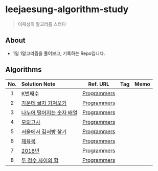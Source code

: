 # leejaesung-algorithm-study

> 이재성의 알고리즘 스터디

## About

* 1일 1알고리즘을 풀어보고, 기록하는 Repo입니다.


## Algorithms

| No. | Solution Note | Ref. URL | Tag | Memo |
|:---:|:---|:---:|:---|:---|
|1|[K번째수](https://github.com/blackturtle2/Leejaesung-algorithm-study/tree/master/Algorithms/20190415%20K%EB%B2%88%EC%A7%B8%EC%88%98)|[Programmers](https://programmers.co.kr/learn/courses/30/lessons/42748?language=swift)|
|2|[가운데 글자 가져오기](https://github.com/blackturtle2/Leejaesung-algorithm-study/tree/master/Algorithms/20190416%20%EA%B0%80%EC%9A%B4%EB%8D%B0%20%EA%B8%80%EC%9E%90%20%EA%B0%80%EC%A0%B8%EC%98%A4%EA%B8%B0)|[Programmers](https://programmers.co.kr/learn/courses/30/lessons/42748?language=swift)|
|3|[나누어 떨어지는 숫자 배열](https://github.com/blackturtle2/Leejaesung-algorithm-study/tree/master/Algorithms/20190416%20%EB%82%98%EB%88%84%EC%96%B4%20%EB%96%A8%EC%96%B4%EC%A7%80%EB%8A%94%20%EC%88%AB%EC%9E%90%20%EB%B0%B0%EC%97%B4)|[Programmers](https://programmers.co.kr/learn/courses/30/lessons/42748?language=swift)|
|4|[모의고사](https://github.com/blackturtle2/Leejaesung-algorithm-study/tree/master/Algorithms/20190416%20%EB%AA%A8%EC%9D%98%EA%B3%A0%EC%82%AC)|[Programmers](https://programmers.co.kr/learn/courses/30/lessons/42748?language=swift)|
|5|[서울에서 김서방 찾기](https://github.com/blackturtle2/Leejaesung-algorithm-study/tree/master/Algorithms/20190416%20%EC%84%9C%EC%9A%B8%EC%97%90%EC%84%9C%20%EA%B9%80%EC%84%9C%EB%B0%A9%20%EC%B0%BE%EA%B8%B0)|[Programmers](https://programmers.co.kr/learn/courses/30/lessons/42748?language=swift)|
|6|[체육복](https://github.com/blackturtle2/Leejaesung-algorithm-study/tree/master/Algorithms/20190417%20%EC%B2%B4%EC%9C%A1%EB%B3%B5)|[Programmers](https://programmers.co.kr/learn/courses/30/lessons/42748?language=swift)|
|7|[2016년](https://github.com/blackturtle2/Leejaesung-algorithm-study/tree/master/Algorithms/20190422%202016%EB%85%84)|[Programmers](https://programmers.co.kr/learn/courses/30/lessons/42748?language=swift)|
|8|[두 정수 사이의 합](https://github.com/blackturtle2/Leejaesung-algorithm-study/tree/master/Algorithms/20190422%20%EB%91%90%20%EC%A0%95%EC%88%98%20%EC%82%AC%EC%9D%B4%EC%9D%98%20%ED%95%A9)|[Programmers](https://programmers.co.kr/learn/courses/30/lessons/42748?language=swift)|
